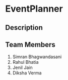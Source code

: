 # EventPlanner

## Description
## Team Members
1. Simran Bhagwandasani
2. Rahul Bhatia 
3. Jenil Jain
4. Diksha Verma
